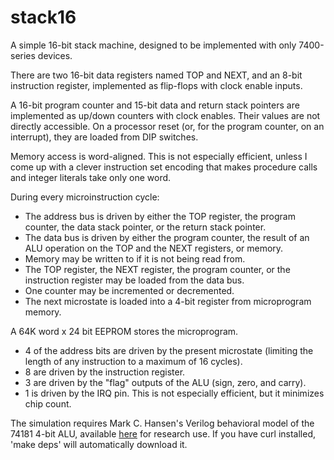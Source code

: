 stack16
=======

A simple 16-bit stack machine, designed to be implemented with only 7400-series devices.

There are two 16-bit data registers named TOP and NEXT, and an 8-bit instruction register, implemented as flip-flops with clock enable inputs.

A 16-bit program counter and 15-bit data and return stack pointers are implemented as up/down counters with clock enables. Their values are not directly accessible. On a processor reset (or, for the program counter, on an interrupt), they are loaded from DIP switches.

Memory access is word-aligned. This is not especially efficient, unless I come up with a clever instruction set encoding that makes procedure calls and integer literals take only one word.

During every microinstruction cycle:
 * The address bus is driven by either the TOP register, the program counter, the data stack pointer, or the return stack pointer. 
 * The data bus is driven by either the program counter, the result of an ALU operation on the TOP and the NEXT registers, or memory. 
 * Memory may be written to if it is not being read from.
 * The TOP register, the NEXT register, the program counter, or the instruction register may be loaded from the data bus.
 * One counter may be incremented or decremented.
 * The next microstate is loaded into a 4-bit register from microprogram memory.

A 64K word x 24 bit EEPROM stores the microprogram.
 * 4 of the address bits are driven by the present microstate (limiting the length of any instruction to a maximum of 16 cycles).
 * 8 are driven by the instruction register.
 * 3 are driven by the "flag" outputs of the ALU (sign, zero, and carry).
 * 1 is driven by the IRQ pin.
This is not especially efficient, but it minimizes chip count.

The simulation requires Mark C. Hansen's Verilog behavioral model of the 74181 4-bit ALU, available [here](http://web.eecs.umich.edu/~jhayes/iscas.restore/) for research use. If you have curl installed, 'make deps' will automatically download it.
